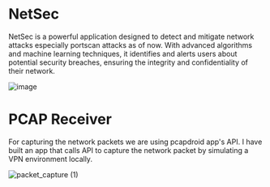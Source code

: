 # NetSec
NetSec is a powerful application designed to detect and mitigate network attacks especially portscan attacks as of now. With advanced algorithms and machine learning techniques, it identifies and alerts users about potential security breaches, ensuring the integrity and confidentiality of their network. 

![image](https://github.com/abhi5h3k-5ingh/NetSec/assets/99336612/0bd96e37-2986-4ae6-ac9e-61d41ccefdd0)


# PCAP Receiver
For capturing the network packets we are using pcapdroid app's API. I have built an app that calls API to capture the network packet by simulating a VPN environment locally.

![packet_capture (1)](https://github.com/abhi5h3k-5ingh/NetSec/assets/99336612/49ec449e-2e40-4693-becb-bd332f55f64f)
